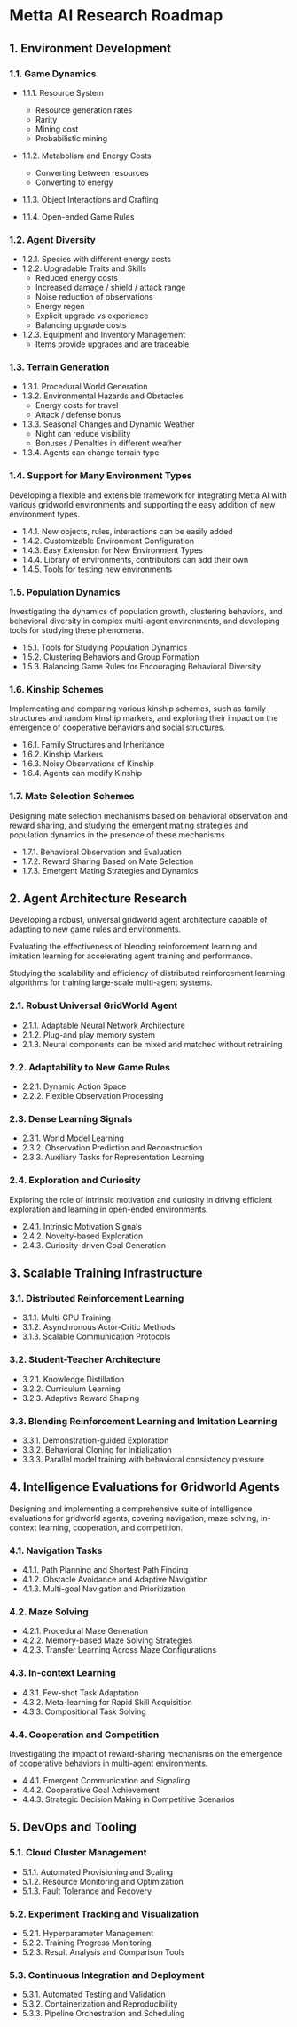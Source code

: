 # Metta AI Research Roadmap

## 1. Environment Development

### 1.1. Game Dynamics

- 1.1.1. Resource System
	- Resource generation rates
	- Rarity
	- Mining cost
	- Probabilistic mining

- 1.1.2. Metabolism and Energy Costs
	- Converting between resources
	- Converting to energy

- 1.1.3. Object Interactions and Crafting
- 1.1.4. Open-ended Game Rules

### 1.2. Agent Diversity

- 1.2.1. Species with different energy costs
- 1.2.2. Upgradable Traits and Skills
	- Reduced energy costs
	- Increased damage / shield / attack range
	- Noise reduction of observations
	- Energy regen
	- Explicit upgrade vs experience
	- Balancing upgrade costs
- 1.2.3. Equipment and Inventory Management
	- Items provide upgrades and are tradeable

### 1.3. Terrain Generation

- 1.3.1. Procedural World Generation
- 1.3.2. Environmental Hazards and Obstacles
	- Energy costs for travel
	- Attack / defense bonus
- 1.3.3. Seasonal Changes and Dynamic Weather
	- Night can reduce visibility
	- Bonuses / Penalties in different weather
- 1.3.4. Agents can change terrain type

### 1.4. Support for Many Environment Types

Developing a flexible and extensible framework for integrating Metta AI with various gridworld environments and supporting the easy addition of new environment types.

- 1.4.1. New objects, rules, interactions can be easily added
- 1.4.2. Customizable Environment Configuration
- 1.4.3. Easy Extension for New Environment Types
- 1.4.4. Library of environments, contributors can add their own
- 1.4.5. Tools for testing new environments

### 1.5. Population Dynamics

Investigating the dynamics of population growth, clustering behaviors, and behavioral diversity in complex multi-agent environments, and developing tools for studying these phenomena.

- 1.5.1. Tools for Studying Population Dynamics
- 1.5.2. Clustering Behaviors and Group Formation
- 1.5.3. Balancing Game Rules for Encouraging Behavioral Diversity

### 1.6. Kinship Schemes

Implementing and comparing various kinship schemes, such as family structures and random kinship markers, and exploring their impact on the emergence of cooperative behaviors and social structures.

- 1.6.1. Family Structures and Inheritance
- 1.6.2. Kinship Markers
- 1.6.3. Noisy Observations of Kinship
- 1.6.4. Agents can modify Kinship

### 1.7. Mate Selection Schemes

Designing mate selection mechanisms based on behavioral observation and reward sharing, and studying the emergent mating strategies and population dynamics in the presence of these mechanisms.

- 1.7.1. Behavioral Observation and Evaluation
- 1.7.2. Reward Sharing Based on Mate Selection
- 1.7.3. Emergent Mating Strategies and Dynamics

## 2. Agent Architecture Research

Developing a robust, universal gridworld agent architecture capable of adapting to new game rules and environments.

Evaluating the effectiveness of blending reinforcement learning and imitation learning for accelerating agent training and performance.

Studying the scalability and efficiency of distributed reinforcement learning algorithms for training large-scale multi-agent systems.
### 2.1. Robust Universal GridWorld Agent

- 2.1.1. Adaptable Neural Network Architecture
- 2.1.2. Plug-and play memory system
- 2.1.3. Neural components can be mixed and matched without retraining

### 2.2. Adaptability to New Game Rules

- 2.2.1. Dynamic Action Space
- 2.2.2. Flexible Observation Processing

### 2.3. Dense Learning Signals

- 2.3.1. World Model Learning
- 2.3.2. Observation Prediction and Reconstruction
- 2.3.3. Auxiliary Tasks for Representation Learning

### 2.4. Exploration and Curiosity

Exploring the role of intrinsic motivation and curiosity in driving efficient exploration and learning in open-ended environments.

- 2.4.1. Intrinsic Motivation Signals
- 2.4.2. Novelty-based Exploration
- 2.4.3. Curiosity-driven Goal Generation

## 3. Scalable Training Infrastructure

### 3.1. Distributed Reinforcement Learning

- 3.1.1. Multi-GPU Training
- 3.1.2. Asynchronous Actor-Critic Methods
- 3.1.3. Scalable Communication Protocols

### 3.2. Student-Teacher Architecture

- 3.2.1. Knowledge Distillation
- 3.2.2. Curriculum Learning
- 3.2.3. Adaptive Reward Shaping

### 3.3. Blending Reinforcement Learning and Imitation Learning

- 3.3.1. Demonstration-guided Exploration
- 3.3.2. Behavioral Cloning for Initialization
- 3.3.3. Parallel model training with behavioral consistency pressure

## 4. Intelligence Evaluations for Gridworld Agents

Designing and implementing a comprehensive suite of intelligence evaluations for gridworld agents, covering navigation, maze solving, in-context learning, cooperation, and competition.
### 4.1. Navigation Tasks

- 4.1.1. Path Planning and Shortest Path Finding
- 4.1.2. Obstacle Avoidance and Adaptive Navigation
- 4.1.3. Multi-goal Navigation and Prioritization

### 4.2. Maze Solving

- 4.2.1. Procedural Maze Generation
- 4.2.2. Memory-based Maze Solving Strategies
- 4.2.3. Transfer Learning Across Maze Configurations

### 4.3. In-context Learning

- 4.3.1. Few-shot Task Adaptation
- 4.3.2. Meta-learning for Rapid Skill Acquisition
- 4.3.3. Compositional Task Solving

### 4.4. Cooperation and Competition

 Investigating the impact of reward-sharing mechanisms on the emergence of cooperative behaviors in multi-agent environments.

- 4.4.1. Emergent Communication and Signaling
- 4.4.2. Cooperative Goal Achievement
- 4.4.3. Strategic Decision Making in Competitive Scenarios
## 5. DevOps and Tooling

### 5.1. Cloud Cluster Management

- 5.1.1. Automated Provisioning and Scaling
- 5.1.2. Resource Monitoring and Optimization
- 5.1.3. Fault Tolerance and Recovery

### 5.2. Experiment Tracking and Visualization

- 5.2.1. Hyperparameter Management
- 5.2.2. Training Progress Monitoring
- 5.2.3. Result Analysis and Comparison Tools

### 5.3. Continuous Integration and Deployment

- 5.3.1. Automated Testing and Validation
- 5.3.2. Containerization and Reproducibility
- 5.3.3. Pipeline Orchestration and Scheduling

